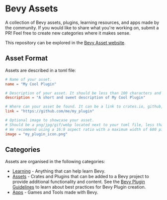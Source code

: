 # Bevy Assets

A collection of Bevy assets, plugins, learning resources, and apps made by the community. If you would like to share what you're working on, submit a PR! Feel free to create new categories where it makes sense.

This repository can be explored in the [Bevy Asset website](https://bevyengine.org/assets/).

## Asset Format

Assets are described in a toml file:

```toml
# Name of your asset.
name = "My Cool Plugin"

# Description of your asset. It should be less than 100 characters and not contain formatting.
description = "A short and sweet description of My Cool Plugin"

# Where can your asset be found. It can be a link to crates.io, github, gitlab or similar.
link = "https://github.com/me/my_plugin"

# Optional image to showcase your asset.
# Should be a png/jpg/gif/webp located next to your toml file, less than 2 MB in size.
# We recommend using a 16:9 aspect ratio with a maximum width of 600 pixels.
image = "my_plugin_icon.png"
```

## Categories

Assets are organised in the following categories:

* [Learning](./Learning) - Anything that can help learn Bevy.
* [Assets](./Assets) - Crates and Plugins that can be added to a Bevy project to provide additional functionality and content. See the [Bevy Plugin Guidelines](https://bevyengine.org/learn/book/plugin-development/) to learn about best practices for Bevy Plugin creation.
* [Apps](./Apps) - Games and Tools made with Bevy.
